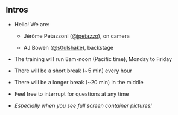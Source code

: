 ## Intros

- Hello! We are:

  - Jérôme Petazzoni ([@jpetazzo](https://twitter.com/jpetazzo)), on camera
  
  - AJ Bowen ([@s0ulshake](https://twitter.com/s0ulshake)), backstage

- The training will run 8am-noon (Pacific time), Monday to Friday

- There will be a short break (\~5 min) every hour

- There will be a longer break (\~20 min) in the middle

- Feel free to interrupt for questions at any time

- *Especially when you see full screen container pictures!*

